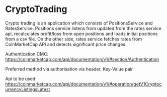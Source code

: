 # CryptoTrading
Crypto trading is an application which consists of PositionsService and RatesService. Positions service listens from updated from the rates service api, recalculates profit/loss from open positions and loads initial positions from a csv file. On the other side, rates service fetches rates from CoinMarketCap API and detects significant price changes.

Authentication CMC:
https://coinmarketcap.com/api/documentation/v1/#section/Authentication

Preferred method via authorisation via header, Key-Value pair

Api to be used: https://coinmarketcap.com/api/documentation/v1/#operation/getV1CryptocurrencyListingsLatest
